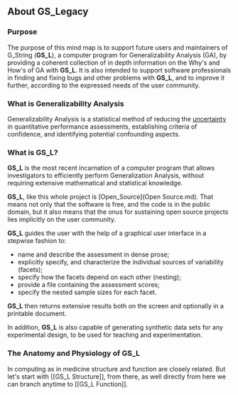 ## About GS_Legacy

### Purpose
The purpose of this mind map is to support future users and maintainers of G_String (**GS_L**), a computer program for Generalizability Analysis (GA), by providing a coherent collection of in depth information on the Why's and How's of GA with **GS_L**. It is also intended to support software professionals in finding and fixing bugs and other problems with **GS_L**, and to improve it further, according to the expressed needs of the user community.

### What is Generalizability Analysis
Generalizability Analysis is a statistical method of reducing the [uncertainty](Uncertainty) in quantitative performance assessments, establishing criteria of confidence, and identifying potential confounding aspects. 

### What is GS_L?
**GS_L** is the most recent incarnation of a computer program that allows investigators to efficiently perform Generalization Analysis, without requiring extensive mathematical and statistical knowledge. 

**GS_L**, like this whole project is [Open_Source](Open Source.md). That means not only that the software is free, and the code is in the public domain, but it also means that the onus for sustaining open source projects lies implicitly on the user community.

**GS_L** guides the user with the help of a graphical user interface in a stepwise fashion to:
- name and describe the assessment in dense prose;
- explicitly specify, and characterize the individual sources of variability (facets);
- specify how the facets depend on each other (nesting);
- provide a file containing the assessment scores;
- specify the nested sample sizes for each facet.

**GS_L** then returns extensive results both on the screen and optionally in a printable document.

In addition, **GS_L** is also capable of generating synthetic data sets for any experimental design, to be used for teaching and experimentation.

### The Anatomy and Physiology of GS_L

In computing as in medicine structure and function are closely related. But let's start with [[GS_L Structure]], from there, as well directly from here we can branch anytime to [[GS_L Function]].
